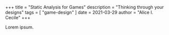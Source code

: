 +++
title = "Static Analysis for Games"
description = "Thinking through your designs"
tags = [
    "game-design"
]
date = 2021-03-29
author = "Alice I. Cecile"
+++

Lorem ipsum.